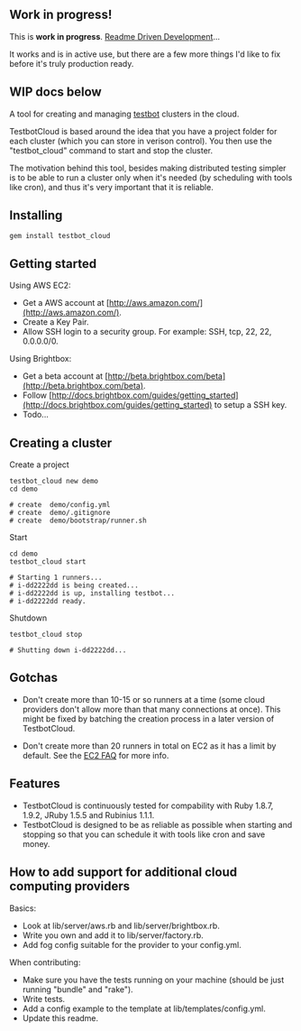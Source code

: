 Work in progress!
----

This is **work in progress**. [Readme Driven Development](http://tom.preston-werner.com/2010/08/23/readme-driven-development.html)... 

It works and is in active use, but there are a few more things I'd like to fix before it's truly production ready.

WIP docs below
----

A tool for creating and managing [testbot](https://github.com/joakimk/testbot) clusters in the cloud.

TestbotCloud is based around the idea that you have a project folder for each cluster (which you can store in verison control). You then use the "testbot_cloud" command to start and stop the cluster.

The motivation behind this tool, besides making distributed testing simpler is to be able to run a cluster only when it's needed (by scheduling with tools like cron), and thus it's very important that it is reliable.

Installing
----

    gem install testbot_cloud

Getting started
----

Using AWS EC2:

* Get a AWS account at [http://aws.amazon.com/](http://aws.amazon.com/).
* Create a Key Pair.
* Allow SSH login to a security group. For example: SSH, tcp, 22, 22, 0.0.0.0/0.

Using Brightbox:

* Get a beta account at [http://beta.brightbox.com/beta](http://beta.brightbox.com/beta).
* Follow [http://docs.brightbox.com/guides/getting_started](http://docs.brightbox.com/guides/getting_started) to setup a SSH key.
* Todo...

Creating a cluster
----

Create a project

    testbot_cloud new demo
    cd demo

    # create  demo/config.yml
    # create  demo/.gitignore
    # create  demo/bootstrap/runner.sh

Start

    cd demo
    testbot_cloud start
    
    # Starting 1 runners...
    # i-dd2222dd is being created...
    # i-dd2222dd is up, installing testbot...
    # i-dd2222dd ready.
  
Shutdown

    testbot_cloud stop

    # Shutting down i-dd2222dd...

Gotchas
-----

* Don't create more than 10-15 or so runners at a time (some cloud providers don't allow more than that many connections at once). This might be fixed by batching the creation process in a later version of TestbotCloud.

* Don't create more than 20 runners in total on EC2 as it has a limit by default. See the [EC2 FAQ](http://aws.amazon.com/ec2/faqs) for more info.

Features
-----

* TestbotCloud is continuously tested for compability with Ruby 1.8.7, 1.9.2, JRuby 1.5.5 and Rubinius 1.1.1.
* TestbotCloud is designed to be as reliable as possible when starting and stopping so that you can schedule it with tools like cron and save money.

How to add support for additional cloud computing providers
-----

Basics:

* Look at lib/server/aws.rb and lib/server/brightbox.rb.
* Write you own and add it to lib/server/factory.rb.
* Add fog config suitable for the provider to your config.yml.

When contributing:

* Make sure you have the tests running on your machine (should be just running "bundle" and "rake").
* Write tests.
* Add a config example to the template at lib/templates/config.yml.
* Update this readme.

